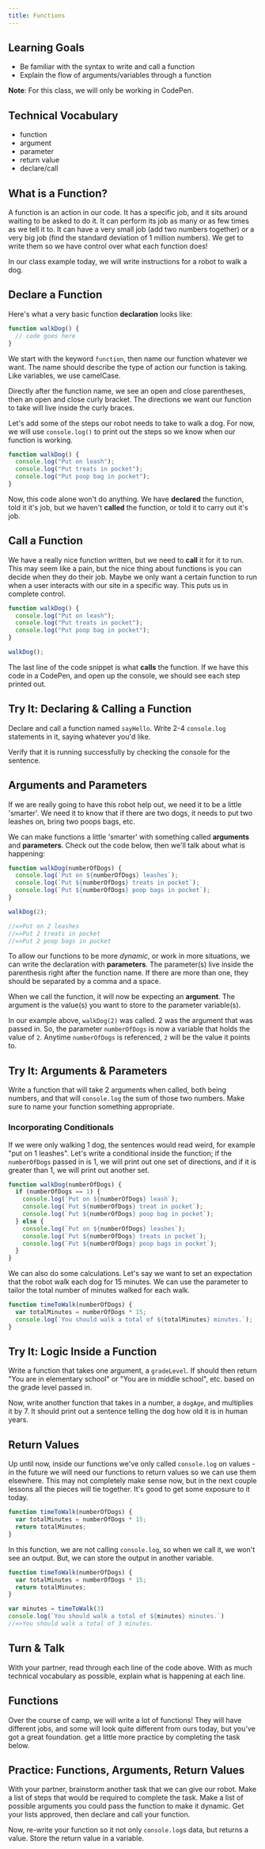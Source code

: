 ```yaml
---
title: Functions
---
```


## Learning Goals

* Be familiar with the syntax to write and call a function
* Explain the flow of arguments/variables through a function

**Note**: For this class, we will only be working in CodePen.

## Technical Vocabulary

- function
- argument
- parameter
- return value
- declare/call

## What is a Function?

A function is an action in our code. It has a specific job, and it sits around waiting to be asked to do it. It can perform its job as many or as few times as we tell it to. It can have a very small job (add two numbers together) or a very big job (find the standard deviation of 1 million numbers). We get to write them so we have control over what each function does!

In our class example today, we will write instructions for a robot to walk a dog.

## Declare a Function

Here's what a very basic function **declaration** looks like:

```js
function walkDog() {
  // code goes here
}
```

We start with the keyword `function`, then name our function whatever we want. The name should describe the type of action our function is taking. Like variables, we use camelCase.

Directly after the function name, we see an open and close parentheses, then an open and close curly bracket. The directions we want our function to take will live inside the curly braces.

Let's add some of the steps our robot needs to take to walk a dog. For now, we will use `console.log()` to print out the steps so we know when our function is working.

```js
function walkDog() {
  console.log("Put on leash");
  console.log("Put treats in pocket");
  console.log("Put poop bag in pocket");
}
```

Now, this code alone won't do anything. We have **declared** the function, told it it's job, but we haven't **called** the function, or told it to carry out it's job.

## Call a Function

We have a really nice function written, but we need to **call** it for it to run. This may seem like a pain, but the nice thing about functions is you can decide when they do their job. Maybe we only want a certain function to run when a user interacts with our site in a specific way. This puts us in complete control.

```js
function walkDog() {
  console.log("Put on leash");
  console.log("Put treats in pocket");
  console.log("Put poop bag in pocket");
}

walkDog();
```

The last line of the code snippet is what **calls** the function. If we have this code in a CodePen, and open up the console, we should see each step printed out.

<div class="try-it">
  <h2>Try It: Declaring & Calling a Function</h2>
  <p>Declare and call a function named <code class="try-it-code">sayHello</code>. Write 2-4 <code class="try-it-code">console.log</code> statements in it, saying whatever you'd like.</p>
  <p>Verify that it is running successfully by checking the console for the sentence.</p>
</div>

## Arguments and Parameters

If we are really going to have this robot help out, we need it to be a little 'smarter'. We need it to know that if there are two dogs, it needs to put two leashes on, bring two poops bags, etc.

We can make functions a little 'smarter' with something called **arguments** and **parameters**. Check out the code below, then we'll talk about what is happening:

```js
function walkDog(numberOfDogs) {
  console.log(`Put on ${numberOfDogs} leashes`);
  console.log(`Put ${numberOfDogs} treats in pocket`);
  console.log(`Put ${numberOfDogs} poop bags in pocket`);
}

walkDog(2);

//=>Put on 2 leashes
//=>Put 2 treats in pocket
//=>Put 2 poop bags in pocket
```

To allow our functions to be more _dynamic_, or work in more situations, we can write the declaration with **parameters**. The parameter(s) live inside the parenthesis right after the function name. If there are more than one, they should be separated by a comma and a space.

When we call the function, it will now be expecting an **argument**. The argument is the value(s) you want to store to the parameter variable(s).

In our example above, `walkDog(2)` was called. 2 was the argument that was passed in. So, the parameter `numberOfDogs` is now a variable that holds the value of `2`. Anytime `numberOfDogs` is referenced, `2` will be the value it points to.

<div class="try-it">
  <h2>Try It: Arguments & Parameters</h2>
  <p>Write a function that will take 2 arguments when called, both being numbers, and that will <code class="try-it-code">console.log</code> the sum of those two numbers. Make sure to name your function something appropriate.</p>
</div>

### Incorporating Conditionals

If we were only walking 1 dog, the sentences would read weird, for example "put on 1 leashes". Let's write a conditional inside the function; if the `numberOfDogs` passed in is 1, we will print out one set of directions, and if it is greater than 1, we will print out another set.

```js
function walkDog(numberOfDogs) {
  if (numberOfDogs == 1) {
    console.log(`Put on ${numberOfDogs} leash`);
    console.log(`Put ${numberOfDogs} treat in pocket`);
    console.log(`Put ${numberOfDogs} poop bag in pocket`);
  } else {    
    console.log(`Put on ${numberOfDogs} leashes`);
    console.log(`Put ${numberOfDogs} treats in pocket`);
    console.log(`Put ${numberOfDogs} poop bags in pocket`);
  }
}
```

We can also do some calculations. Let's say we want to set an expectation that the robot walk each dog for 15 minutes. We can use the parameter to tailor the total number of minutes walked for each walk.

```js
function timeToWalk(numberOfDogs) {
  var totalMinutes = numberOfDogs * 15;
  console.log(`You should walk a total of ${totalMinutes} minutes.`);
}
```

<div class="try-it">
  <h2>Try It: Logic Inside a Function</h2>
  <p>Write a function that takes one argument, a <code class="try-it-code">gradeLevel</code>. If should then return "You are in elementary school" or "You are in middle school", etc. based on the grade level passed in.</p>
  <p>Now, write another function that takes in a number, a <code class="try-it-code">dogAge</code>, and multiplies it by 7. It should print out a sentence telling the dog how old it is in human years.</p>
</div>

## Return Values

Up until now, inside our functions we've only called `console.log` on values - in the future we will need our functions to return values so we can use them elsewhere. This may not completely make sense now, but in the next couple lessons all the pieces will tie together. It's good to get some exposure to it today.

```js
function timeToWalk(numberOfDogs) {
  var totalMinutes = numberOfDogs * 15;
  return totalMinutes;
}
```

In this function, we are not calling `console.log`, so when we call it, we won't see an output. But, we can store the output in another variable.

```js
function timeToWalk(numberOfDogs) {
  var totalMinutes = numberOfDogs * 15;
  return totalMinutes;
}

var minutes = timeToWalk(3)
console.log(`You should walk a total of ${minutes} minutes.`)
//=>You should walk a total of 3 minutes.
```

<div class="try-it">
  <h2>Turn & Talk</h2>
  <p>With your partner, read through each line of the code above. With as much technical vocabulary as possible, explain what is happening at each line.</p>
</div>

## Functions

Over the course of camp, we will write a lot of functions! They will have different jobs, and some will look quite different from ours today, but you've got a great foundation. get a little more practice by completing the task below.

<div class="practice">
  <h2>Practice: Functions, Arguments, Return Values</h2>
  <p>With your partner, brainstorm another task that we can give our robot. Make a list of steps that would be required to complete the task. Make a list of possible arguments you could pass the function to make it dynamic. Get your lists approved, then declare and call your function.</p>
  <p>Now, re-write your function so it not only <code>console.log</code>s data, but returns a value. Store the return value in a variable.</p>
</div>
